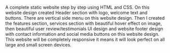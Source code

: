 A complete static website step by step using HTML and CSS. On this website design created Header section with logo, welcome text and buttons. There are vertical side menu on this website design.
Then I  created the features section, services section with beautiful hover effect on image, then beautiful user review/testimonials UI design and website footer design with contact information and social media buttons on this website design.
This website will be completely responsive it means it will look perfect on all large and small screen devices.
